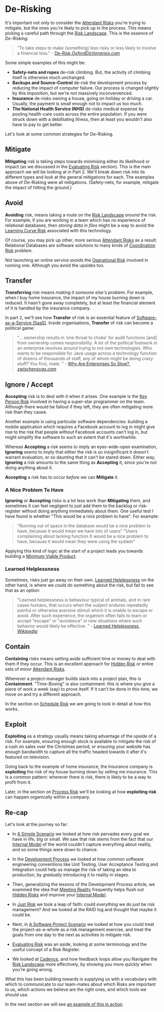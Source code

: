 # De-Risking

It's important not only to consider the [Attendant Risks](Glossary#attendant-risk) you're trying to mitigate, but the ones you're likely to pick up in the process.  This means picking a careful path through the [Risk Landscape](Glossary#risk-landscape).  This is the essence of _De-Risking_. 

> "To take steps to make (something) less risky or less likely to involve a financial loss." - [De-Risk,_OxfordDictionaries.com_](https://en.oxforddictionaries.com/definition/de-risk)

Some simple examples of this might be:

- **Safety-nets and ropes** de-risk climbing.  But, the activity of climbing itself is otherwise much unchanged.
- **Backups and Source-Control** de-risk the development process by reducing the impact of computer failure.  Our process is changed _slightly_ by this imposition, but we're not massively inconvenienced.
- **Insurance** de-risks owning a house, going on holiday or driving a car.  Usually, the payment is small enough not to impact us too much.
- **The National Health Service (NHS)** de-risks medical expense by pooling health-care costs across the entire population.  If you were struck down with a debilitating illness, then at least you wouldn't also have to pay to get better. 

Let's look at some common strategies for De-Risking.

## Mitigate

**Mitigating** risk is taking steps towards minimising either its likelihood or impact (as we discussed in the [Evaluating Risk](Evaluating-Risk) section).  This is the main approach we will be looking at in Part 2.   We'll break down risk into its different types and look at the general mitigations for each.  The examples above of De-Risking were all mitigations.  (Safety-nets, for example, mitigate the impact of hitting the ground.)  

## Avoid

**Avoiding** risk, means taking a route on the [Risk Landscape](Glossary#risk-landscape) _around_ the risk.  For example, if you are working in a team which has no experience of relational databases, then _storing data in files_ might be a way to avoid the [Learning Curve Risk](Communication-Risk#learning-curve-risk) associated with this technology.  

Of course, you may pick up other, more serious [Attendant Risks](Glossary#attendant-risk) as a result: Relational Databases are software solutions to many kinds of [Coordination Risk](Coordination-Risk) problem.

_Not_ launching an online service _avoids_ the [Operational Risk](Operational-Risk) involved in running one.  Although you avoid the upsides too.

## Transfer

**Transferring** risk means _making it someone else's problem_.  For example, when I buy home insurance, the impact of my house burning down is reduced.  It hasn't gone away completely, but at least the financial element of it is handled by the insurance company.

In part 2, we'll see how **Transfer** of risk is an essential feature of [Software-as-a-Service (SaaS)](Software-Dependency-Risk).  Inside organisations, **Transfer** of risk can become a political game:

> "... ownership results in ‘one throat to choke’ for audit functions [and] from ownership comes responsibility. A lot of the political footwork in an enterprise revolves around trying to not own technologies. Who wants to be responsible for Java usage across a technology function of dozens of thousands of staff, any of whom might be doing crazy stuff? You first, mate. " - [Why Are Enterprises So Slow?, _zwischenzugs.com_](https://zwischenzugs.com/2018/10/02/why-are-enterprises-so-slow/)

## Ignore / Accept

**Accepting** risk is to deal with it when it arises.   One example is the [Key Person Risk](Scarcity-Risk#staff-risk) involved in having a super-star programmer on the team.  Although there would be fallout if they left, they are often mitigating more risk than they cause.  

Another example is using particular software dependencies:   building a mobile application which requires a Facebook account to log in might give rise to the risk that people without Facebook accounts can't log in, but might simplify the software to such an extent that it's worthwhile.

Whereas **Accepting** a risk seems to imply an eyes-wide-open examination, **Ignoring** seems to imply that either the risk is so insignificant it doesn't warrant evaluation, or so daunting that it can't be stared down.  Either way, **Ignoring** a risk amounts to the same thing as **Accepting** it, since you're not doing anything about it. 

**Accepting** a risk has to occur _before_ we can **Mitigate** it.  

### A Nice Problem To Have

**Ignoring** or **Accepting** risks is a lot less work than **Mitigating** them, and sometimes it can feel negligent to just add them to the backlog or risk-register without doing anything immediately about them.  One useful test I have found is whether "This would be a nice problem to have".  For example:

> "Running out of space in the database would be a nice problem to have, because it would mean we have lots of users"
> "Users complaining about lacking function X would be a nice problem to have, because it would mean they were using the system"

Applying this kind of logic at the start of a project leads you towards building a [Minimum Viable Product](https://en.wikipedia.org/wiki/Minimum_viable_product).

### Learned Helplessness

Sometimes, risks just go away on their own.  [Learned Helplessness](https://en.wikipedia.org/wiki/Learned_helplessness) on the other hand, is where we _could_ do something about the risk, but fail to see that as an option:

> "Learned helplessness is behaviour typical of animals, and in rare cases humans, that occurs when the subject endures repeatedly painful or otherwise aversive stimuli which it is unable to escape or avoid. After such experience, the organism often fails to learn or accept "escape" or "avoidance" in new situations where such behavior would likely be effective. " - [Learned Helplessness, _Wikipedia_](https://en.wikipedia.org/wiki/Learned_helplessness)

## Contain

**Containing** risks means setting aside sufficient time or money to deal with them if they occur.  This is an excellent approach for [Hidden Risk](Glossary#hidden-risk) or entire sets of minor [Attendant Risks](Glossary#attendant-risk).  

Whenever a project-manager builds slack into a project plan, this is **Containment**.   "Time-Boxing" is also containment: this is where you give a piece of work a week (say) to prove itself.  If it can't be done in this time, we move on and try a different approach.

In the section on [Schedule Risk](Scarcity-Risk#schedule-risk) we are going to look in detail at how this works. 

## Exploit

**Exploiting** as a strategy usually means taking advantage of the upside of a risk.   For example, ensuring enough stock is available to mitigate the risk of a rush on sales over the Christmas period, or ensuring your website has enough bandwidth to capture all the traffic headed towards it after it's featured on television.  

Going back to the example of home insurance, the Insurance company is **exploiting** the risk of my house burning down by selling me insurance.  This is a common pattern:  wherever there is risk, there is likely to be a way to profit from it.  

Later, in the section on [Process Risk](Process-Risk) we'll be looking at how **exploiting risk** can happen organically within a company. 

## Re-cap

Let's look at the journey so far:

 - In [A Simple Scenario](A-Simple-Scenario) we looked at how risk pervades every goal we have in life, big or small.  We saw that risk stems from the fact that our [Internal Model](Glossary#Internal-Model) of the world couldn't capture everything about reality, and so some things were down to chance.  
 
 - In the [Development Process](Development-Process) we looked at how common software engineering conventions like Unit Testing, User Acceptance Testing and Integration could help us manage the risk of taking an idea to production, by _gradually_ introducing it to reality in stages.

 - Then, generalizing the lessons of the Development Process article, we examined the idea that [Meeting Reality](Meeting-Reality) frequently helps flush out [Hidden Risks](Glossary#hidden-risk) and improve your [Internal Model](Glossary#Internal-Model).
 
 - In [Just Risk](Just-Risk) we took a leap of faith: could _everything_ we do just be risk management?  And we looked at the RAID log and thought that maybe it could be.   
 
 - Next, in [A Software Project Scenario](Software-Project-Scenario) we looked at how you could treat the project-as-a-whole as a risk management exercise, and treat the goals from one day to the next as activities to mitigate risk.
 
 - [Evaluating Risk](Evaluating-Risk) was an aside, looking at some terminology and the useful concept of a Risk Register.
 
 - We looked at [Cadence](Cadence), and how feedback loops allow you Navigate the [Risk Landscape](Glossary#risk-landscape) more effectively, by showing you more quickly when you're going wrong.
 
What this has been building towards is supplying us with a vocabulary with which to communicate to our team-mates about which Risks are important to us, which actions we believe are the right ones, and which tools we should use.

In the next section we will see [an example of this in action](A-Conversation).


